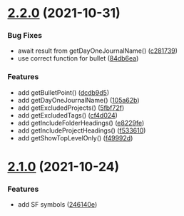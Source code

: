 # [2.2.0](https://github.com/ksalzke/completed-task-report-omnifocus-plugin/compare/v2.1.0...v2.2.0) (2021-10-31)


### Bug Fixes

* await result from getDayOneJournalName() ([c281739](https://github.com/ksalzke/completed-task-report-omnifocus-plugin/commit/c281739565ac972a4f4a353d0119311d30950a85))
* use correct function for bullet ([84db6ea](https://github.com/ksalzke/completed-task-report-omnifocus-plugin/commit/84db6ea902502276f66fa0fa22222d79d1309ab7))


### Features

* add getBulletPoint() ([dcdb9d5](https://github.com/ksalzke/completed-task-report-omnifocus-plugin/commit/dcdb9d5532d876c6306f852f59cd881fd6880a8a))
* add getDayOneJournalName() ([105a62b](https://github.com/ksalzke/completed-task-report-omnifocus-plugin/commit/105a62b09a17a8f8464126b66e7460bc9b712833))
* add getExcludedProjects() ([5fbf72f](https://github.com/ksalzke/completed-task-report-omnifocus-plugin/commit/5fbf72feb9d5265136b5d7a85f03d7dc0c1d0533))
* add getExcludedTags() ([cf4d024](https://github.com/ksalzke/completed-task-report-omnifocus-plugin/commit/cf4d0245e1ea18af3fa2f9ae81e34750b0b8d7ae))
* add getIncludeFolderHeadings() ([e8229fe](https://github.com/ksalzke/completed-task-report-omnifocus-plugin/commit/e8229fedfeec9a74f8a077d5ede1a111247a8958))
* add getIncludeProjectHeadings() ([f533610](https://github.com/ksalzke/completed-task-report-omnifocus-plugin/commit/f533610b5a1ecc669bc0aa0ec348649938b45813))
* add getShowTopLevelOnly() ([f49992d](https://github.com/ksalzke/completed-task-report-omnifocus-plugin/commit/f49992d28e228b44a5819224ac2704b732e22621))



# [2.1.0](https://github.com/ksalzke/completed-task-report-omnifocus-plugin/compare/246140ef4379c77b9ce684d235d9f41086308fbc...v2.1.0) (2021-10-24)


### Features

* add SF symbols ([246140e](https://github.com/ksalzke/completed-task-report-omnifocus-plugin/commit/246140ef4379c77b9ce684d235d9f41086308fbc))



